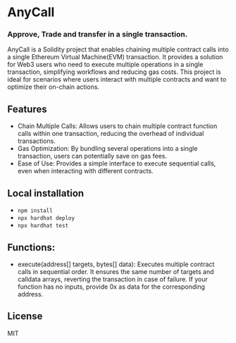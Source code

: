 # AnyCall
### Approve, Trade and transfer in a single transaction.

AnyCall is a Solidity project that enables chaining multiple contract calls into a single Ethereum Virtual Machine(EVM) transaction. It provides a solution for Web3 users who need to execute multiple operations in a single transaction, simplifying workflows and reducing gas costs. This project is ideal for scenarios where users interact with multiple contracts and want to optimize their on-chain actions.

## Features
- Chain Multiple Calls: Allows users to chain multiple contract function calls within one transaction, reducing the overhead of individual transactions.
- Gas Optimization: By bundling several operations into a single transaction, users can potentially save on gas fees.
- Ease of Use: Provides a simple interface to execute sequential calls, even when interacting with different contracts.


## Local installation

- `npm install`
- `npx hardhat deploy`
- `npx hardhat test`


## Functions:
- execute(address[] targets, bytes[] data): Executes multiple contract calls in sequential order. It ensures the same number of targets and calldata arrays, reverting the transaction in case of failure. If your function has no inputs, provide 0x as data for the corresponding address.

## License
MIT
